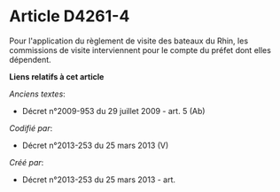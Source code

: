 # Article D4261-4

Pour l'application du règlement de visite des bateaux du Rhin, les commissions de visite interviennent pour le compte du
préfet dont elles dépendent.

**Liens relatifs à cet article**

_Anciens textes_:

  - Décret n°2009-953 du 29 juillet 2009 - art. 5 (Ab)

_Codifié par_:

  - Décret n°2013-253 du 25 mars 2013 (V)

_Créé par_:

  - Décret n°2013-253 du 25 mars 2013 - art.
